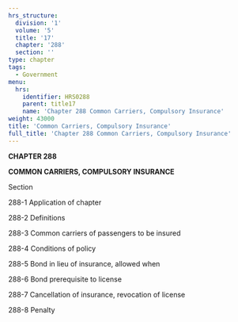 ```yaml
---
hrs_structure:
  division: '1'
  volume: '5'
  title: '17'
  chapter: '288'
  section: ''
type: chapter
tags:
  - Government
menu:
  hrs:
    identifier: HRS0288
    parent: title17
    name: 'Chapter 288 Common Carriers, Compulsory Insurance'
weight: 43000
title: 'Common Carriers, Compulsory Insurance'
full_title: 'Chapter 288 Common Carriers, Compulsory Insurance'
---
```

**CHAPTER 288**

**COMMON CARRIERS, COMPULSORY INSURANCE**

Section

288-1 Application of chapter

288-2 Definitions

288-3 Common carriers of passengers to be insured

288-4 Conditions of policy

288-5 Bond in lieu of insurance, allowed when

288-6 Bond prerequisite to license

288-7 Cancellation of insurance, revocation of license

288-8 Penalty